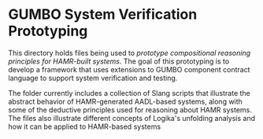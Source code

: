 # GUMBO System Verification Prototyping

This directory holds files being used to *prototype compositional reasoning 
principles for HAMR-built systems*.  The goal of this prototyping is to 
develop a framework that uses extensions to GUMBO component contract language
to support system verification and testing.

The folder currently includes a collection of Slang scripts that
illustrate the abstract behavior of HAMR-generated AADL-based systems,
along with some of the deductive principles used for reasoning about 
HAMR systems.  The files also illustrate different concepts of Logika's unfolding analysis and 
how it can be applied to HAMR-based systems

